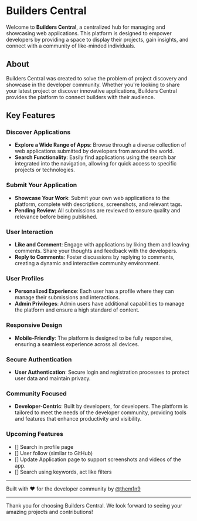 # Builders Central

Welcome to **Builders Central**, a centralized hub for managing and showcasing web applications. This platform is designed to empower developers by providing a space to display their projects, gain insights, and connect with a community of like-minded individuals.

## About

Builders Central was created to solve the problem of project discovery and showcase in the developer community. Whether you're looking to share your latest project or discover innovative applications, Builders Central provides the platform to connect builders with their audience.

## Key Features

### Discover Applications
- **Explore a Wide Range of Apps**: Browse through a diverse collection of web applications submitted by developers from around the world.
- **Search Functionality**: Easily find applications using the search bar integrated into the navigation, allowing for quick access to specific projects or technologies.

### Submit Your Application
- **Showcase Your Work**: Submit your own web applications to the platform, complete with descriptions, screenshots, and relevant tags.
- **Pending Review**: All submissions are reviewed to ensure quality and relevance before being published.

### User Interaction
- **Like and Comment**: Engage with applications by liking them and leaving comments. Share your thoughts and feedback with the developers.
- **Reply to Comments**: Foster discussions by replying to comments, creating a dynamic and interactive community environment.

### User Profiles
- **Personalized Experience**: Each user has a profile where they can manage their submissions and interactions.
- **Admin Privileges**: Admin users have additional capabilities to manage the platform and ensure a high standard of content.

### Responsive Design
- **Mobile-Friendly**: The platform is designed to be fully responsive, ensuring a seamless experience across all devices.

### Secure Authentication
- **User Authentication**: Secure login and registration processes to protect user data and maintain privacy.

### Community Focused
- **Developer-Centric**: Built by developers, for developers. The platform is tailored to meet the needs of the developer community, providing tools and features that enhance productivity and visibility.

### Upcoming Features
- [] Search in profile page
- [] User follow (similar to GitHub)
- [] Update Application page to support screenshots and videos of the app.
- [] Search using keywords, act like filters

---

Built with ❤️ for the developer community by [@them1n9](https://github.com/them1n9)

---

Thank you for choosing Builders Central. We look forward to seeing your amazing projects and contributions! 